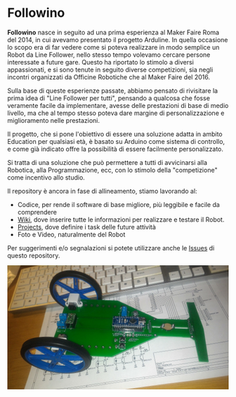 # Followino

**Followino** nasce in seguito ad una prima esperienza al Maker Faire Roma del 2014, in cui avevamo presentato il progetto Arduline. In quella occasione lo scopo era di far vedere come si poteva realizzare in modo semplice un Robot da Line Follower, nello stesso tempo volevamo cercare persone interessate a future gare. Questo ha riportato lo stimolo a diversi appassionati, e si sono tenute in seguito diverse competizioni, sia negli incontri organizzati da Officine Robotiche che al Maker Faire del 2016.

Sulla base di queste esperienze passate, abbiamo pensato di rivisitare la prima idea di "Line Follower per tutti", pensando a qualcosa che fosse veramente facile da implementare, avesse delle prestazioni di base di medio livello, ma che al tempo stesso poteva dare margine di personalizzazione e miglioramento nelle prestazioni.

Il progetto, che si pone l'obiettivo di essere una soluzione adatta in ambito Education per qualsiasi età, è basato su Arduino come sistema di controllo, e come già indicato offre la possibilità di essere facilmente personalizzato.

Si tratta di una soluzione che può permettere a tutti di avvicinarsi alla Robotica, alla Programmazione, ecc, con lo stimolo della "competizione" come incentivo allo studio.

Il repository è ancora in fase di allineamento, stiamo lavorando al:
* Codice, per rende il software di base migliore, più leggibile e facile da comprendere
* [Wiki](https://github.com/bobboteck/Followino/wiki), dove inserire tutte le informazioni per realizzare e testare il Robot.
* [Projects](https://github.com/bobboteck/Followino/projects), dove definire i task delle future attività
* Foto e Video, naturalmente del Robot

Per suggerimenti e/o segnalazioni si potete utilizzare anche le [Issues](https://github.com/bobboteck/Followino/issues) di questo repository.

![Followino](https://github.com/bobboteck/Followino/blob/master/immagini/followino.jpg)

